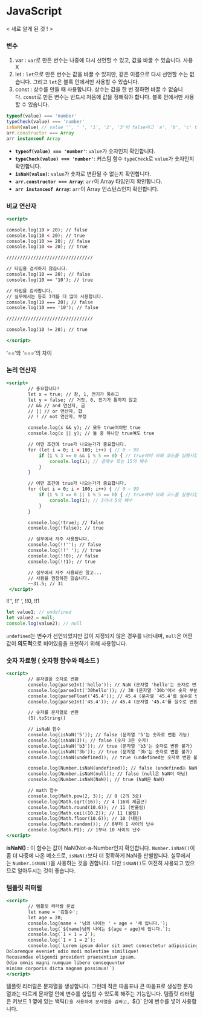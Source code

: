 # JavaScript

< 새로 알게 된 것 ! >

### 변수

1. var : `var`로 만든 변수는 나중에 다시 선언할 수 있고, 값을 바꿀 수 있습니다. 사용 X
2. let : `let`으로 만든 변수는 값을 바꿀 수 있지만, 같은 이름으로 다시 선언할 수는 없습니다. 그리고 `let`은 블록 안에서만 사용할 수 있습니다.
3. const : 상수를 만들 때 사용합니다. 상수는 값을 한 번 정하면 바꿀 수 없습니다. `const`로 만든 변수는 반드시 처음에 값을 정해줘야 합니다. 블록 안에서만 사용할 수 있습니다.

```jsx
typeof(value) === 'number'
typeCheck(value) === 'number'
isNaN(value) // value '', ' ', '1', '2', '3'이 false이고 'a', 'b', 'c' true입니다.
arr.constructor === Array
arr instanceof Array
```

- **`typeof(value) === 'number'`**: `value`가 숫자인지 확인합니다.
- **`typeCheck(value) === 'number'`**: 커스텀 함수 `typeCheck`로 `value`가 숫자인지 확인합니다.
- **`isNaN(value)`**: `value`가 숫자로 변환될 수 없는지 확인합니다.
- **`arr.constructor === Array`**: `arr`이 Array 타입인지 확인합니다.
- **`arr instanceof Array`**: `arr`이 Array 인스턴스인지 확인합니다.

### 비교 연산자

```jsx
<script>

console.log(10 > 20); // false
console.log(10 < 20); // true
console.log(10 >= 20); // false
console.log(10 <= 20); // true

////////////////////////////////

// 타입을 검사하지 않습니다.
console.log(10 == 20); // false
console.log(10 == '10'); // true

// 타입을 검사합니다.
// 실무에서는 등호 3개를 더 많이 사용합니다.
console.log(10 === 20); // false
console.log(10 === '10'); // false

////////////////////////////////

console.log(10 != 20); // true

</script>
```

‘==’와 ‘===’의 차이

### 논리 연산자

```jsx
<script>
        // 중요합니다!
        let x = true; // 참, 1, 전기가 통하고
        let y = false; // 거짓, 0, 전기가 통하지 않고
        // && // and 연산자, 곱
        // || // or 연산자, 합
        // ! // not 연산자, 부정

        console.log(x && y); // 모두 true여야만 true
        console.log(x || y); // 둘 중 하나만 true여도 true

        // 어떤 조건에 true가 나오는가가 중요합니다.
        for (let i = 0; i < 100; i++) { // 0 ~ 99
            if (i % 3 == 0 && i % 5 == 0) { // true여야 아래 코드를 실행시킵니다.
                console.log(i); // 공배수 또는 15의 배수
            }
        }

        // 어떤 조건에 true가 나오는가가 중요합니다.
        for (let i = 0; i < 100; i++) { // 0 ~ 99
            if (i % 3 == 0 || i % 5 == 0) { // true여야 아래 코드를 실행시킵니다.
                console.log(i); // 3이나 5의 배수
            }
        }

        console.log(!true); // false
        console.log(!false); // true

        // 실무에서 자주 사용합니다.
        console.log(!!''); // false
        console.log(!!' '); // true
        console.log(!!0); // false
        console.log(!!1); // true

        // 실무에서 자주 사용되진 않고...
        // 사용을 권장하진 않습니다.
        ~~31.5; // 31
 </script>
```

!!'’, !!' ‘, !!0, !!1

```jsx
let value1; // undefined
let value2 = null;
console.log(value2); // null
```

`undefined`는 변수가 선언되었지만 값이 지정되지 않은 경우를 나타내며, `null`은 어떤 값이 **의도적**으로 비어있음을 표현하기 위해 사용합니다.

### 숫자 자료형 ( 숫자형 함수와 메소드 )

```jsx
<script>
        // 문자열을 숫자로 변환
        console.log(parseInt('hello')); // NaN (문자열 'hello'는 숫자로 변환 불가)
        console.log(parseInt('30hello')); // 30 (문자열 '30b'에서 숫자 부분만 변환)
        console.log(parseFloat('45.4')); // 45.4 (문자열 '45.4'를 실수로 변환)
        console.log(parseInt('45.4')); // 45.4 (문자열 '45.4'를 실수로 변환)

        // 숫자를 문자열로 변환
        (5).toString()

        // isNaN 함수
        console.log(isNaN('5')); // false (문자열 '5'는 숫자로 변환 가능)
        console.log(isNaN(3)); // false (숫자 3은 숫자)
        console.log(isNaN('b3')); // true (문자열 'b3'는 숫자로 변환 불가)
        console.log(isNaN('3b')); // true (문자열 '3b'는 숫자로 변환 불가)
        console.log(isNaN(undefined)); // true (undefined는 숫자로 변환 불가)

        console.log(Number.isNaN(undefined)); // false (undefined는 NaN이 아님)
        console.log(Number.isNaN(null)); // false (null은 NaN이 아님)
        console.log(Number.isNaN(NaN)); // true (NaN은 NaN)

        // math 함수
        console.log(Math.pow(2, 3)); // 8 (2의 3승)
        console.log(Math.sqrt(16)); // 4 (16의 제곱근)
        console.log(Math.round(10.6)); // 11 (반올림)
        console.log(Math.ceil(10.2)); // 11 (올림)
        console.log(Math.floor(10.6)); // 10 (내림)
        console.log(Math.random()); // 0부터 1 사이의 난수
        console.log(Math.PI); // 1부터 10 사이의 난수
</script>
```

**isNaN() :** 이 함수는 값이 NaN(Not-a-Number인지 확인합니다. `Number.isNaN()`이 좀 더 나중에 나온 메소드로, `isNaN()`보다 더 정확하게 NaN을 판별합니다. 실무에서는 `Number.isNaN()`을 사용하는 것을 권합니다. 다만 `isNaN()`도 여전히 사용되고 있으므로 알아두시는 것이 좋습니다.

### 템플릿 리터럴

```jsx
<script>
        // 템플릿 리터럴 문법
        let name = '김철수';
        let age = 20;
        console.log(name + '님의 나이는 ' + age + '세 입니다.');
        console.log(`${name}님의 나이는 ${age + age}세 입니다.`);
        console.log(`1 + 1 = 2`);
        console.log(`1 + 1 = 2`);
        console.log(`Lorem ipsum dolor sit amet consectetur adipisicing elit. 
Doloremque eveniet odio modi molestiae similique!
Recusandae eligendi provident praesentium ipsam. 
Odio omnis magni numquam libero consequuntur 
minima corporis dicta magnam possimus!`)
</script>
```

템플릿 리터럴은 문자열을 생성합니다. 그런데 작은 따옴표나 큰 따옴표로 생성한 문자열과는 다르게 문자열 안에 변수를 삽입할 수 있도록 해주는 기능입니다. 템플릿 리터럴은 키보드 1 옆에 있는 백틱(`)을 사용하여 문자열을 감싸고, `${}` 안에 변수를 넣어 사용합니다.